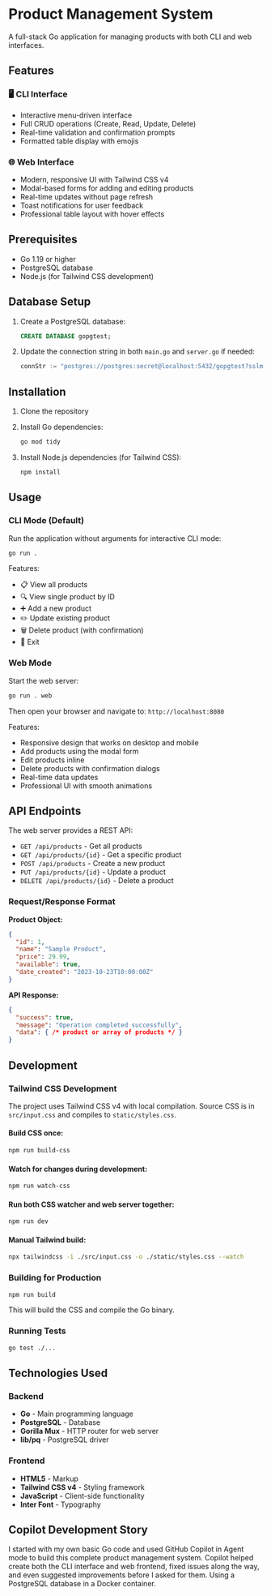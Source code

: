 # Product Management System

A full-stack Go application for managing products with both CLI and web interfaces.

## Features

### 🖥️ CLI Interface
- Interactive menu-driven interface
- Full CRUD operations (Create, Read, Update, Delete)
- Real-time validation and confirmation prompts
- Formatted table display with emojis

### 🌐 Web Interface
- Modern, responsive UI with Tailwind CSS v4
- Modal-based forms for adding and editing products
- Real-time updates without page refresh
- Toast notifications for user feedback
- Professional table layout with hover effects

## Prerequisites

- Go 1.19 or higher
- PostgreSQL database
- Node.js (for Tailwind CSS development)

## Database Setup

1. Create a PostgreSQL database:
   ```sql
   CREATE DATABASE gopgtest;
   ```

2. Update the connection string in both `main.go` and `server.go` if needed:
   ```go
   connStr := "postgres://postgres:secret@localhost:5432/gopgtest?sslmode=disable"
   ```

## Installation

1. Clone the repository
2. Install Go dependencies:
   ```bash
   go mod tidy
   ```

3. Install Node.js dependencies (for Tailwind CSS):
   ```bash
   npm install
   ```

## Usage

### CLI Mode (Default)
Run the application without arguments for interactive CLI mode:

```bash
go run .
```

Features:
- 📋 View all products
- 🔍 View single product by ID
- ➕ Add a new product
- ✏️ Update existing product
- 🗑️ Delete product (with confirmation)
- 🚪 Exit

### Web Mode
Start the web server:

```bash
go run . web
```

Then open your browser and navigate to: `http://localhost:8080`

Features:
- Responsive design that works on desktop and mobile
- Add products using the modal form
- Edit products inline
- Delete products with confirmation dialogs
- Real-time data updates
- Professional UI with smooth animations

## API Endpoints

The web server provides a REST API:

- `GET /api/products` - Get all products
- `GET /api/products/{id}` - Get a specific product
- `POST /api/products` - Create a new product
- `PUT /api/products/{id}` - Update a product
- `DELETE /api/products/{id}` - Delete a product

### Request/Response Format

**Product Object:**
```json
{
  "id": 1,
  "name": "Sample Product",
  "price": 29.99,
  "available": true,
  "date_created": "2023-10-23T10:00:00Z"
}
```

**API Response:**
```json
{
  "success": true,
  "message": "Operation completed successfully",
  "data": { /* product or array of products */ }
}
```

## Development

### Tailwind CSS Development

The project uses Tailwind CSS v4 with local compilation. Source CSS is in `src/input.css` and compiles to `static/styles.css`.

#### Build CSS once:
```bash
npm run build-css
```

#### Watch for changes during development:
```bash
npm run watch-css
```

#### Run both CSS watcher and web server together:
```bash
npm run dev
```

#### Manual Tailwind build:
```bash
npx tailwindcss -i ./src/input.css -o ./static/styles.css --watch
```

### Building for Production
```bash
npm run build
```

This will build the CSS and compile the Go binary.

### Running Tests
```bash
go test ./...
```

## Technologies Used

### Backend
- **Go** - Main programming language
- **PostgreSQL** - Database
- **Gorilla Mux** - HTTP router for web server
- **lib/pq** - PostgreSQL driver

### Frontend
- **HTML5** - Markup
- **Tailwind CSS v4** - Styling framework
- **JavaScript** - Client-side functionality
- **Inter Font** - Typography

## Copilot Development Story

I started with my own basic Go code and used GitHub Copilot in Agent mode to build this complete product management system. Copilot helped create both the CLI interface and web frontend, fixed issues along the way, and even suggested improvements before I asked for them. Using a PostgreSQL database in a Docker container.